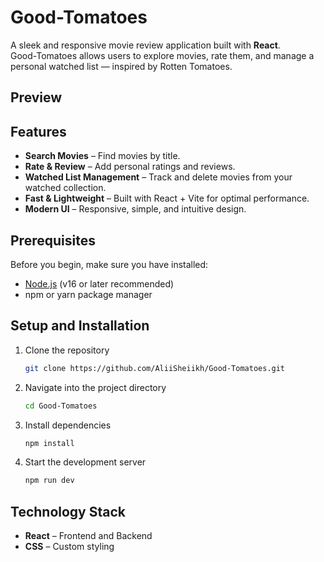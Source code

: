 # Good-Tomatoes   

A sleek and responsive movie review application built with **React**.  
Good-Tomatoes allows users to explore movies, rate them, and manage a personal watched list — inspired by Rotten Tomatoes.  

## Preview  


## Features  

- **Search Movies** – Find movies by title.  
- **Rate & Review** – Add personal ratings and reviews.  
- **Watched List Management** – Track and delete movies from your watched collection.  
- **Fast & Lightweight** – Built with React + Vite for optimal performance.  
- **Modern UI** – Responsive, simple, and intuitive design.  


## Prerequisites  

Before you begin, make sure you have installed:  

- [Node.js](https://nodejs.org/) (v16 or later recommended)  
- npm or yarn package manager  

## Setup and Installation  

1. Clone the repository  
   ```bash
   git clone https://github.com/AliiSheiikh/Good-Tomatoes.git
   ```
2. Navigate into the project directory  
   ```bash
   cd Good-Tomatoes
   ```
3. Install dependencies  
   ```bash
   npm install
   ```
4. Start the development server  
   ```bash
   npm run dev
   ```


## Technology Stack  

- **React** – Frontend and Backend 
- **CSS** – Custom styling  
